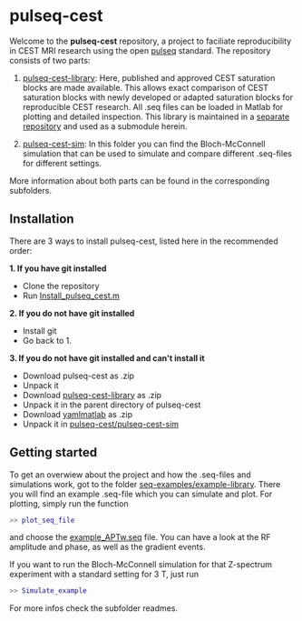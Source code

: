 # pulseq-cest

Welcome to the **pulseq-cest** repository, a project to faciliate reproducibility in CEST MRI research using the open [pulseq](https://pulseq.github.io/) standard. The repository consists of two parts:
1. [pulseq-cest-library](pulseq-cest-library): 
Here, published and approved CEST saturation blocks are made available.
This allows exact comparison of CEST saturation blocks with newly developed or adapted saturation blocks for reproducible CEST research. All .seq files can be loaded in Matlab for plotting and detailed inspection. This library is maintained in a [separate repository](https://github.com/kherz/pulseq-cest-library) and used as a submodule herein.

2. [pulseq-cest-sim](pulseq-cest-sim): In this folder you can find the  Bloch-McConnell simulation that can be used to simulate and compare different .seq-files for different settings.

More information about both parts can be found in the corresponding subfolders. 

## Installation

There are 3 ways to install pulseq-cest, listed here in the recommended order:

**1. If you have git installed**
* Clone the repository 
* Run  [Install_pulseq_cest.m](Install_pulseq_cest)

**2. If you do not have git installed**
* Install git
* Go back to 1.

**3. If you do not have git installed and can't install it**
* Download pulseq-cest as .zip 
* Unpack it
* Download [pulseq-cest-library](https://github.com/kherz/pulseq-cest-library) as .zip 
* Unpack it in the parent directory of pulseq-cest
* Download [yamlmatlab](https://github.com/ewiger/yamlmatlab) as .zip
* Unpack it in [pulseq-cest/pulseq-cest-sim]('pulseq-cest/pulseq-cest-sim')

## Getting started
To get an overwiew about the project and how the .seq-files and simulations work, got to the folder [seq-examples/example-library](seq-examples/example-library).
There you will find an example .seq-file which you can simulate and plot.
For plotting, simply run the function 
```Matlab
>> plot_seq_file
```
and choose the [example_APTw.seq](examples/example_APTw.seq) file. You can have a look at the RF amplitude and phase, as well as the gradient events.

If you want to run the Bloch-McConnell simulation for that Z-spectrum experiment with a standard setting for 3 T, just run
```Matlab
>> Simulate_example
```

For more infos check the subfolder readmes.


